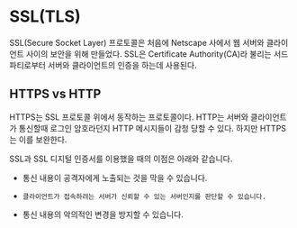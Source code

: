 # SSL(TLS)

SSL(Secure Socket Layer) 프로토콜은 처음에 Netscape 사에서 웹 서버와 클라이언트 사이의 보안을 위해 만들었다. 
SSL은 Certificate Authority(CA)라 불리는 서드 파티로부터 서버와 클라이언트의 인증을 하는데 사용된다.

## HTTPS vs HTTP

HTTPS는 SSL 프로토콜 위에서 동작하는 프로토콜이다. HTTP는 서버와 클라이언트가 통신할때 로그인 암호라던지 HTTP 메시지들이 감청 당할 수 있다.
하지만 HTTPS는 이를 보완한다.

SSL과 SSL 디지털 인증서를 이용했을 때의 이점은 아래와 같습니다.

 - 통신 내용이 공격자에게 노출되는 것을 막을 수 있습니다.

 - `클라이언트가 접속하려는 서버가 신뢰할 수 있는 서버인지를 판단할 수 있습니다.`

 - 통신 내용의 악의적인 변경을 방지할 수 있습니다.
